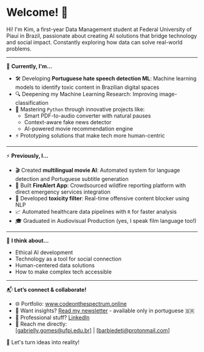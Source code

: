 # Welcome! 👋  

Hi! I'm Kim, a first-year Data Management student at Federal University of Piauí in Brazil, passionate about creating AI solutions that bridge technology and social impact. Constantly exploring how data can solve real-world problems.

---

👀 **Currently, I'm...**  
- 🛠️ Developing **Portuguese hate speech detection ML**: Machine learning models to identify toxic content in Brazilian digital spaces
- 🔍 Deepening my Machine Learning Research: Improving image-classification
- 🐍 Mastering `Python` through innovative projects like:
  - Smart PDF-to-audio converter with natural pauses
  - Context-aware fake news detector
  - AI-powered movie recommendation engine
- ⚡ Prototyping solutions that make tech more human-centric

---

⚡ **Previously, I...**  
- 🎬 Created **multilingual movie AI**: Automated system for language detection and Portuguese subtitle generation
- 🚨 Built **FireAlert App**: Crowdsourced wildfire reporting platform with direct emergency services integration
- 🤖 Developed **toxicity filter**: Real-time offensive content blocker using NLP
- 📈 Automated healthcare data pipelines with `R` for faster analysis
- 🎓 Graduated in Audiovisual Production (yes, I speak film language too!)

---

🤔 **I think about...**  
- Ethical AI development
- Technology as a tool for social connection  
- Human-centered data solutions  
- How to make complex tech accessible

---

📬 **Let’s connect & collaborate!**  
- 🌐 Portfolio: www.codeonthespectrum.online 
- 💌 Want insights? [Read my newsletter](https://substack.com/@codeonthespectrum/posts)  - available only in portuguese 🇧🇷
- 💼 Professional stuff? [LinkedIn](https://www.linkedin.com/in/gabrielly-gomes-ml/)  
- 📧 Reach me directly:  
  [gabrielly.gomes@ufpi.edu.br] | [barbiedeti@protonmail.com]
  

🚀 Let's turn ideas into reality!
